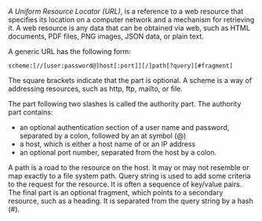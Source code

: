 *A Uniform Resource Locator (URL)*, is a reference to a web resource that specifies 
its location on a computer network and a mechanism for retrieving it. A web resource 
is any data that can be obtained via web, such as HTML documents, PDF files, PNG images, 
JSON data, or plain text.

A generic URL has the following form:

`scheme:[//[user:password@]host[:port]][/]path[?query][#fragment]`

The square brackets indicate that the part is optional. A scheme is a way of addressing resources, 
such as http, ftp, mailto, or file.

The part following two slashes is called the authority part. The authority part contains:

* an optional authentication section of a user name and password, separated by a colon, followed by an 
at symbol (@) 
* a host, which is either a host name of or an IP address
* an optional port number, separated from the host by a colon.

A path is a road to the resource on the host. It may or may not resemble or map exactly to a file 
system path. Query string is used to add some criteria to the request for the resource. It is often 
a sequence of key/value pairs. The final part is an optional fragment, which points to a secondary 
resource, such as a heading. It is separated from the query string by a hash (#). 
